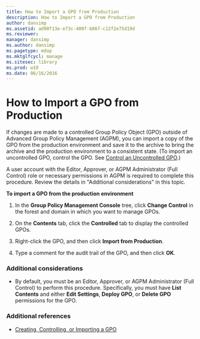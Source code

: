 ```yaml
---
title: How to Import a GPO from Production
description: How to Import a GPO from Production
author: dansimp
ms.assetid: ad90f13e-e73c-400f-b86f-c12f2e75d19d
ms.reviewer: 
manager: dansimp
ms.author: dansimp
ms.pagetype: mdop
ms.mktglfcycl: manage
ms.sitesec: library
ms.prod: w10
ms.date: 06/16/2016
---
```



# How to Import a GPO from Production


If changes are made to a controlled Group Policy Object (GPO) outside of Advanced Group Policy Management (AGPM), you can import a copy of the GPO from the production environment and save it to the archive to bring the archive and the production environment to a consistent state. (To import an uncontrolled GPO, control the GPO. See [Control an Uncontrolled GPO](control-an-uncontrolled-gpo-agpm30ops.md).)

A user account with the Editor, Approver, or AGPM Administrator (Full Control) role or necessary permissions in AGPM is required to complete this procedure. Review the details in "Additional considerations" in this topic.

**To import a GPO from the production environment**

1.  In the **Group Policy Management Console** tree, click **Change Control** in the forest and domain in which you want to manage GPOs.

2.  On the **Contents** tab, click the **Controlled** tab to display the controlled GPOs.

3.  Right-click the GPO, and then click **Import from Production**.

4.  Type a comment for the audit trail of the GPO, and then click **OK**.

### Additional considerations

-   By default, you must be an Editor, Approver, or AGPM Administrator (Full Control) to perform this procedure. Specifically, you must have **List Contents** and either **Edit Settings**, **Deploy GPO**, or **Delete GPO** permissions for the GPO.

### Additional references

-   [Creating, Controlling, or Importing a GPO](creating-controlling-or-importing-a-gpo-editor-agpm30ops.md)

 

 





